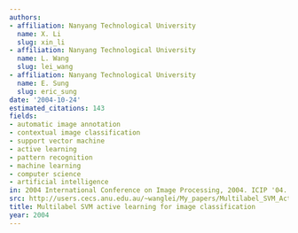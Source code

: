 ```yaml
---
authors:
- affiliation: Nanyang Technological University
  name: X. Li
  slug: xin_li
- affiliation: Nanyang Technological University
  name: L. Wang
  slug: lei_wang
- affiliation: Nanyang Technological University
  name: E. Sung
  slug: eric_sung
date: '2004-10-24'
estimated_citations: 143
fields:
- automatic image annotation
- contextual image classification
- support vector machine
- active learning
- pattern recognition
- machine learning
- computer science
- artificial intelligence
in: 2004 International Conference on Image Processing, 2004. ICIP '04.
src: http://users.cecs.anu.edu.au/~wanglei/My_papers/Multilabel_SVM_Active_ICIP04.pdf
title: Multilabel SVM active learning for image classification
year: 2004
---
```

